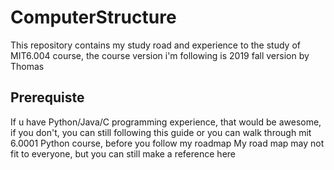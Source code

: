 # ComputerStructure

This repository contains my study road and experience to the study of MIT6.004 course, the course version i'm following is 2019 fall version by Thomas

## Prerequiste

If u have Python/Java/C programming experience, that would be awesome, if you don't, you can still following this guide or you can walk through mit 6.0001 Python course, before you follow my roadmap
My road map may not fit to everyone, but you can still make a reference here  
